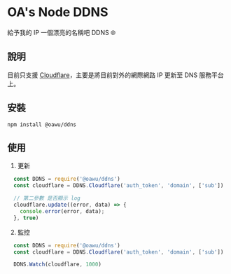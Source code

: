 # OA's Node DDNS

給予我的 IP 一個漂亮的名稱吧 DDNS 🌐

## 說明

目前只支援 [Cloudflare](https://www.cloudflare.com/zh-tw/)，主要是將目前對外的網際網路 IP 更新至 DNS 服務平台上。

## 安裝

```shell
npm install @oawu/ddns
```

## 使用

1. 更新

```javascript
  const DDNS = require('@oawu/ddns')
  const cloudflare = DDNS.Cloudflare('auth_token', 'domain', ['sub'])

  // 第二參數 是否顯示 log
  cloudflare.update((error, data) => {
    console.error(error, data);
  }, true)
```

2. 監控

```javascript
  const DDNS = require('@oawu/ddns')
  const cloudflare = DDNS.Cloudflare('auth_token', 'domain', ['sub'])

  DDNS.Watch(cloudflare, 1000)
```


